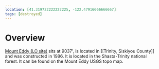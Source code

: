 ```yaml
---
location: [41.319722222222225, -122.47916666666667]
tags: [destroyed]
---
```


# Overview

[Mount Eddy (LO site)](http://www.peakbagging.com/CALookoutPhotos/MtEddy.html) sits at 9037', is located in [[Trinity, Siskiyou County]] and was constructed in 1986. It is located in the Shasta-Trinity national forest. It can be found on the Mount Eddy USGS topo map.


